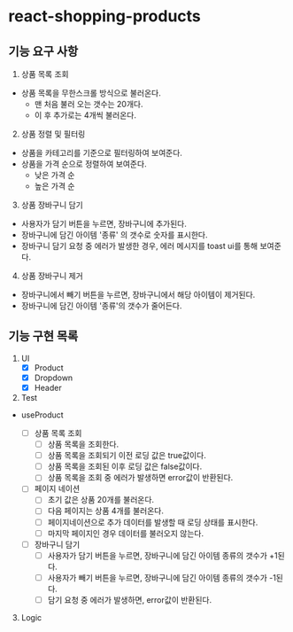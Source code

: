 # react-shopping-products

## 기능 요구 사항

1. 상품 목록 조회

- 상품 목록을 무한스크롤 방식으로 불러온다.
  - 맨 처음 불러 오는 갯수는 20개다.
  - 이 후 추가로는 4개씩 불러온다.

2. 상품 정렬 및 필터링

- 상품을 카테고리를 기준으로 필터링하여 보여준다.
- 상품을 가격 순으로 정렬하여 보여준다.
  - 낮은 가격 순
  - 높은 가격 순

3. 상품 장바구니 담기

- 사용자가 담기 버튼을 누르면, 장바구니에 추가된다.
- 장바구니에 담긴 아이템 '종류' 의 갯수로 숫자를 표시한다.
- 장바구니 담기 요청 중 에러가 발생한 경우, 에러 메시지를 toast ui를 통해 보여준다.

4. 상품 장바구니 제거

- 장바구니에서 빼기 버튼을 누르면, 장바구니에서 해당 아이템이 제거된다.
- 장바구니에 담긴 아이템 '종류'의 갯수가 줄어든다.

## 기능 구현 목록

1. UI
   - [x] Product
   - [x] Dropdown
   - [x] Header
2. Test

- useProduct

  - [ ] 상품 목록 조회
    - [ ] 상품 목록을 조회한다.
    - [ ] 상품 목록을 조회되기 이전 로딩 값은 true값이다.
    - [ ] 상품 목록을 조회된 이후 로딩 값은 false값이다.
    - [ ] 상품 목록을 조회 중 에러가 발생하면 error값이 반환된다.
  - [ ] 페이지 네이션
    - [ ] 초기 값은 상품 20개를 불러온다.
    - [ ] 다음 페이지는 상품 4개를 불러온다.
    - [ ] 페이지네이션으로 추가 데이터를 발생할 때 로딩 상태를 표시한다.
    - [ ] 마지막 페이지인 경우 데이터를 불러오지 않는다.
  - [ ] 장바구니 담기
    - [ ] 사용자가 담기 버튼을 누르면, 장바구니에 담긴 아이템 종류의 갯수가 +1된다.
    - [ ] 사용자가 빼기 버튼을 누르면, 장바구니에 담긴 아이템 종류의 갯수가 -1된다.
    - [ ] 담기 요청 중 에러가 발생하면, error값이 반환된다.

3. Logic
